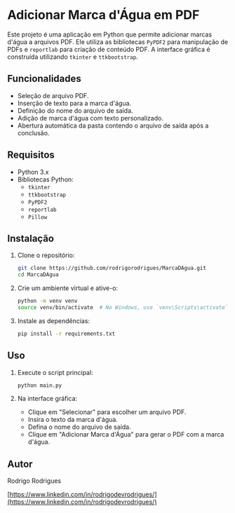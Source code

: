 # Adicionar Marca d'Água em PDF

Este projeto é uma aplicação em Python que permite adicionar marcas d'água a arquivos PDF. Ele utiliza as bibliotecas `PyPDF2` para manipulação de PDFs e `reportlab` para criação de conteúdo PDF. A interface gráfica é construída utilizando `tkinter` e `ttkbootstrap`.

## Funcionalidades

- Seleção de arquivo PDF.
- Inserção de texto para a marca d'água.
- Definição do nome do arquivo de saída.
- Adição de marca d'água com texto personalizado.
- Abertura automática da pasta contendo o arquivo de saída após a conclusão.

## Requisitos

- Python 3.x
- Bibliotecas Python:
  - `tkinter`
  - `ttkbootstrap`
  - `PyPDF2`
  - `reportlab`
  - `Pillow`

## Instalação

1. Clone o repositório:

   ```sh
   git clone https://github.com/rodrigorodrigues/MarcaDAgua.git
   cd MarcaDAgua
   ```

2. Crie um ambiente virtual e ative-o:

   ```sh
   python -m venv venv
   source venv/bin/activate  # No Windows, use `venv\Scripts\activate`
   ```

3. Instale as dependências:
   ```sh
   pip install -r requirements.txt
   ```

## Uso

1. Execute o script principal:

   ```sh
   python main.py
   ```

2. Na interface gráfica:
   - Clique em "Selecionar" para escolher um arquivo PDF.
   - Insira o texto da marca d'água.
   - Defina o nome do arquivo de saída.
   - Clique em "Adicionar Marca d'Água" para gerar o PDF com a marca d'água.


## Autor

Rodrigo Rodrigues

[https://www.linkedin.com/in/rodrigodevrodrigues/](https://www.linkedin.com/in/rodrigodevrodrigues/)
